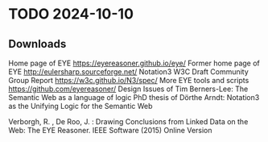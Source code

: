 # TODO 2024-10-10

## Downloads

Home page of EYE https://eyereasoner.github.io/eye/
Former home page of EYE http://eulersharp.sourceforge.net/
Notation3 W3C Draft Community Group Report https://w3c.github.io/N3/spec/
More EYE tools and scripts https://github.com/eyereasoner/
Design Issues of Tim Berners-Lee: The Semantic Web as a language of logic
PhD thesis of Dörthe Arndt: Notation3 as the Unifying Logic for the Semantic Web

Verborgh, R. , De Roo, J. : Drawing Conclusions from Linked Data on the Web: The EYE Reasoner. IEEE Software (2015) Online Version
